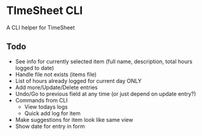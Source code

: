 # TImeSheet CLI
A CLI helper for TimeSheet

## Todo
- See info for currently selected item (full name, description, total hours logged to date)
- Handle file not exists (items file)
- List of hours already logged for current day ONLY
- Add more/Update/Delete entries
- Undo/Go to previous field at any time (or just depend on update entry?)
- Commands from CLI
    - View todays logs
    - Quick add log for item
- Make suggestions for item look like same view
- Show date for entry in form